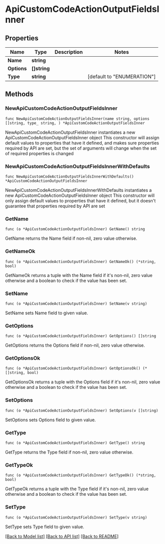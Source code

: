 # ApiCustomCodeActionOutputFieldsInner

## Properties

Name | Type | Description | Notes
------------ | ------------- | ------------- | -------------
**Name** | **string** |  | 
**Options** | **[]string** |  | 
**Type** | **string** |  | [default to "ENUMERATION"]

## Methods

### NewApiCustomCodeActionOutputFieldsInner

`func NewApiCustomCodeActionOutputFieldsInner(name string, options []string, type_ string, ) *ApiCustomCodeActionOutputFieldsInner`

NewApiCustomCodeActionOutputFieldsInner instantiates a new ApiCustomCodeActionOutputFieldsInner object
This constructor will assign default values to properties that have it defined,
and makes sure properties required by API are set, but the set of arguments
will change when the set of required properties is changed

### NewApiCustomCodeActionOutputFieldsInnerWithDefaults

`func NewApiCustomCodeActionOutputFieldsInnerWithDefaults() *ApiCustomCodeActionOutputFieldsInner`

NewApiCustomCodeActionOutputFieldsInnerWithDefaults instantiates a new ApiCustomCodeActionOutputFieldsInner object
This constructor will only assign default values to properties that have it defined,
but it doesn't guarantee that properties required by API are set

### GetName

`func (o *ApiCustomCodeActionOutputFieldsInner) GetName() string`

GetName returns the Name field if non-nil, zero value otherwise.

### GetNameOk

`func (o *ApiCustomCodeActionOutputFieldsInner) GetNameOk() (*string, bool)`

GetNameOk returns a tuple with the Name field if it's non-nil, zero value otherwise
and a boolean to check if the value has been set.

### SetName

`func (o *ApiCustomCodeActionOutputFieldsInner) SetName(v string)`

SetName sets Name field to given value.


### GetOptions

`func (o *ApiCustomCodeActionOutputFieldsInner) GetOptions() []string`

GetOptions returns the Options field if non-nil, zero value otherwise.

### GetOptionsOk

`func (o *ApiCustomCodeActionOutputFieldsInner) GetOptionsOk() (*[]string, bool)`

GetOptionsOk returns a tuple with the Options field if it's non-nil, zero value otherwise
and a boolean to check if the value has been set.

### SetOptions

`func (o *ApiCustomCodeActionOutputFieldsInner) SetOptions(v []string)`

SetOptions sets Options field to given value.


### GetType

`func (o *ApiCustomCodeActionOutputFieldsInner) GetType() string`

GetType returns the Type field if non-nil, zero value otherwise.

### GetTypeOk

`func (o *ApiCustomCodeActionOutputFieldsInner) GetTypeOk() (*string, bool)`

GetTypeOk returns a tuple with the Type field if it's non-nil, zero value otherwise
and a boolean to check if the value has been set.

### SetType

`func (o *ApiCustomCodeActionOutputFieldsInner) SetType(v string)`

SetType sets Type field to given value.



[[Back to Model list]](../README.md#documentation-for-models) [[Back to API list]](../README.md#documentation-for-api-endpoints) [[Back to README]](../README.md)


